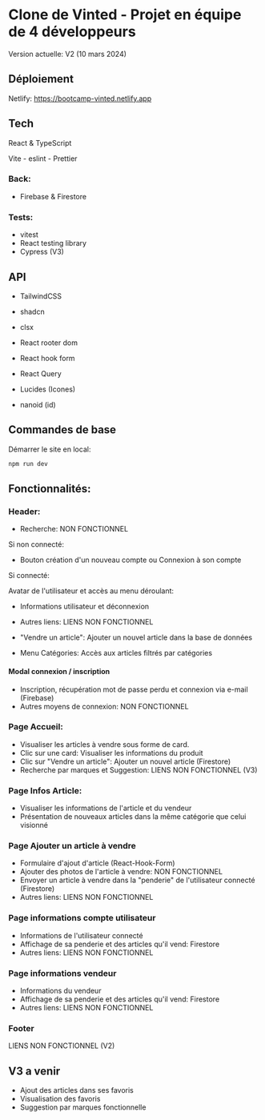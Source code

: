 # Clone de Vinted - Projet en équipe de 4 développeurs
Version actuelle: V2 (10 mars 2024)

## Déploiement
Netlify: https://bootcamp-vinted.netlify.app

## Tech
React & TypeScript

Vite - eslint - Prettier

### Back:
- Firebase & Firestore

### Tests:
- vitest
- React testing library
- Cypress (V3)

## API
- TailwindCSS
- shadcn
- clsx

- React rooter dom
- React hook form
- React Query
- Lucides (Icones)
- nanoid (id)

## Commandes de base
Démarrer le site en local:
```bash
npm run dev
```

## Fonctionnalités:
### Header:
- Recherche: NON FONCTIONNEL

Si non connecté:
- Bouton création d'un nouveau compte ou Connexion à son compte

Si connecté:

Avatar de l'utilisateur et accès au menu déroulant:
- Informations utilisateur et déconnexion
- Autres liens: LIENS NON FONCTIONNEL

- "Vendre un article": Ajouter un nouvel article dans la base de données
- Menu Catégories: Accès aux articles filtrés par catégories

#### Modal connexion / inscription
- Inscription, récupération mot de passe perdu et connexion via e-mail (Firebase)
- Autres moyens de connexion: NON FONCTIONNEL

### Page Accueil:
- Visualiser les articles à vendre sous forme de card.
- Clic sur une card: Visualiser les informations du produit
- Clic sur "Vendre un article": Ajouter un nouvel article (Firestore)
- Recherche par marques et Suggestion: LIENS NON FONCTIONNEL (V3)

### Page Infos Article:
- Visualiser les informations de l'article et du vendeur
- Présentation de nouveaux articles dans la même catégorie que celui visionné

### Page Ajouter un article à vendre
- Formulaire d'ajout d'article (React-Hook-Form)
- Ajouter des photos de l'article à vendre: NON FONCTIONNEL 
- Envoyer un article à vendre dans la "penderie" de l'utilisateur connecté (Firestore)
- Autres liens: LIENS NON FONCTIONNEL

### Page informations compte utilisateur
- Informations de l'utilisateur connecté
- Affichage de sa penderie et des articles qu'il vend: Firestore
- Autres liens: LIENS NON FONCTIONNEL

### Page informations vendeur
- Informations du vendeur
- Affichage de sa penderie et des articles qu'il vend: Firestore
- Autres liens: LIENS NON FONCTIONNEL

### Footer
LIENS NON FONCTIONNEL (V2)

## V3 a venir
- Ajout des articles dans ses favoris
- Visualisation des favoris
- Suggestion par marques fonctionnelle